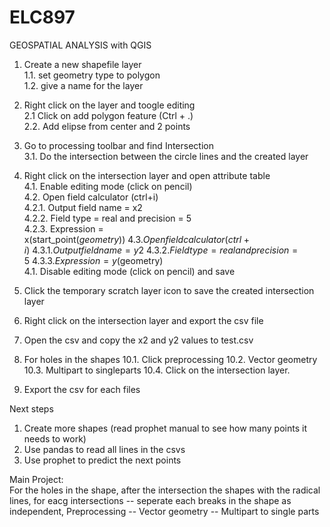 # ELC897
GEOSPATIAL ANALYSIS with QGIS


1. Create a new shapefile layer\
  1.1. set geometry type to polygon\
  1.2. give a name for the layer
3. Right click on the layer and toogle editing\
   2.1 Click on add polygon feature (Ctrl + .)\
  2.2. Add elipse from center and 2 points
5. Go to processing toolbar and find Intersection\
  3.1. Do the intersection between the circle lines and the created layer
6. Right click on the intersection layer and open attribute table\
  4.1. Enable editing mode (click on pencil)\
  4.2. Open field calculator (ctrl+i)\
    4.2.1. Output field name = x2\
    4.2.2. Field type = real and precision = 5\
    4.2.3. Expression = x(start_point($geometry))\
  4.3. Open field calculator (ctrl+i)\
    4.3.1. Output field name = y2\
    4.3.2. Field type = real and precision = 5\
    4.3.3. Expression = y($geometry)\
  4.1. Disable editing mode (click on pencil) and save
7. Click the temporary scratch layer icon to save the created intersection layer
8. Right click on the intersection layer and export the csv file
9. Open the csv and copy the x2 and y2 values to test.csv

10. For holes in the shapes
    10.1. Click preprocessing
    10.2. Vector geometry
    10.3. Multipart to singleparts
    10.4. Click on the intersection layer.

11. Export the csv for each files

Next steps
1. Create more shapes (read prophet manual to see how many points it
needs to work)
2. Use pandas to read all lines in the csvs
3. Use prophet to predict the next points


Main Project:  
For the holes in the shape, after the intersection the shapes with the radical lines, 
for eacg intersections -- seperate each breaks in the shape as independent,
Preprocessing -- Vector geometry -- Multipart to single parts 
